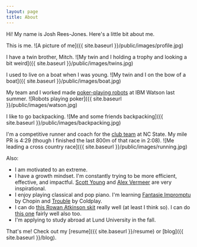 ```yaml
---
layout: page
title: About
---
```


Hi! My name is Josh Rees-Jones. Here's a little bit about me.

This is me.
![A picture of me]({{ site.baseurl }}/public/images/profile.jpg)

I have a twin brother, Mitch.
![My twin and I holding a trophy and looking a bit weird]({{ site.baseurl }}/public/images/twins.jpg)

I used to live on a boat when I was young.
![My twin and I on the bow of a boat]({{ site.baseurl }}/public/images/boat.jpg)

My team and I worked made [poker-playing robots](https://www.youtube.com/watch?v=WLgWSh6EKPQ) at IBM Watson last summer.
![Robots playing poker]({{ site.baseurl }}/public/images/watson.jpg)

I like to go backpacking.
![Me and some friends backpacking]({{ site.baseurl }}/public/images/backpacking.jpg)

I'm a competitive runner and coach for the [club team](https://clubs.ncsu.edu/crosscountry/) at NC State. My mile PR is 4:29 (though I finished the last 800m of that race in 2:08).
![Me leading a cross country race]({{ site.baseurl }}/public/images/running.jpg)

Also:

- I am motivated to an extreme.
- I have a growth mindset. I'm constantly trying to be more efficient, effective, and impactful. [Scott Young](https://www.scotthyoung.com/blog/) and [Alex Vermeer](https://alexvermeer.com/) are very inspirational.
- I enjoy playing classical and pop piano. I'm learning [Fantasie Impromptu](https://www.youtube.com/watch?v=tvm2ZsRv3C8) by Chopin and [Trouble](https://www.youtube.com/watch?v=kcASPx3-HuI) by Coldplay.
- I can do [this Rowan Atkinson skit]() really well (at least I think so). I can do [this one](https://www.youtube.com/watch?v=OGFz9gt0-Fc) fairly well also too.
- I'm applying to study abroad at Lund University in the fall.

That's me! Check out my [resume]({{ site.baseurl }}/resume) or [blog]({{ site.baseurl }}/blog).
